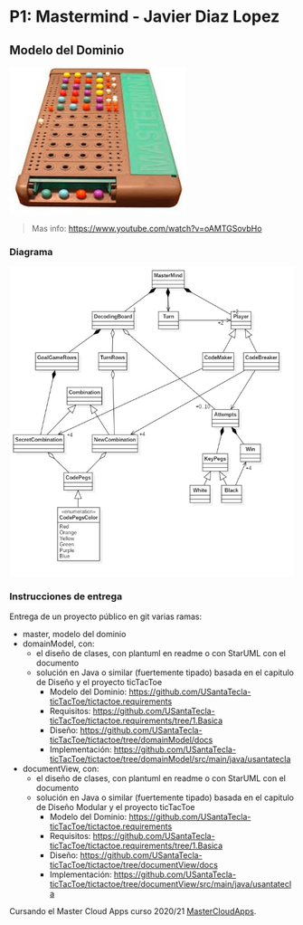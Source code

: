 # P1: Mastermind - Javier Diaz Lopez

## Modelo del Dominio
![This is a alt text.](Mastermind.jpg "Mastermind.")
>Mas info: https://www.youtube.com/watch?v=oAMTGSovbHo

### Diagrama
![This is a alt text.](domain-model.jpg "Mastermind domain model")

### Instrucciones de entrega

Entrega de un proyecto público en git varias ramas:

* master, modelo del dominio
* domainModel, con:
    * el diseño de clases, con plantuml en readme o con StarUML con el documento  
    * solución en Java o similar (fuertemente tipado) basada en el capitulo de Diseño y el proyecto ticTacToe
        * Modelo del Dominio: https://github.com/USantaTecla-ticTacToe/tictactoe.requirements
        * Requisitos: https://github.com/USantaTecla-ticTacToe/tictactoe.requirements/tree/1.Basica
        * Diseño: https://github.com/USantaTecla-ticTacToe/tictactoe/tree/domainModel/docs
        * Implementación:  https://github.com/USantaTecla-ticTacToe/tictactoe/tree/domainModel/src/main/java/usantatecla
 * documentView, con:
    * el diseño de clases, con plantuml en readme o con StarUML con el documento  
    * solución en Java o similar (fuertemente tipado) basada en el capitulo de Diseño Modular y el proyecto ticTacToe
        * Modelo del Dominio: https://github.com/USantaTecla-ticTacToe/tictactoe.requirements
        * Requisitos: https://github.com/USantaTecla-ticTacToe/tictactoe.requirements/tree/1.Basica
        * Diseño: https://github.com/USantaTecla-ticTacToe/tictactoe/tree/documentView/docs
        * Implementación: https://github.com/USantaTecla-ticTacToe/tictactoe/tree/documentView/src/main/java/usantatecla


Cursando el Master Cloud Apps curso 2020/21 [MasterCloudApps](https://www.codeurjc.es/mastercloudapps/).
